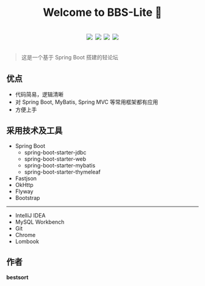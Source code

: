 <h1 align="center">Welcome to BBS-Lite 👋
<span align="center">

<img src="https://img.shields.io/badge/version-1.0-blue.svg?cacheSeconds=2592000"></img>
<img src="https://codebeat.co/badges/4c86e787-ca80-4e4b-8d94-29388044a3b4"></img>
<img src="https://img.shields.io/github/last-commit/bestsort/bbs-lite"></img>
<img src="https://img.shields.io/github/license/bestsort/bbs-lite"></img>
</span>
</h1>



> 这是一个基于 Spring Boot 搭建的轻论坛

## 优点

- 代码简易，逻辑清晰
- 对 Spring Boot, MyBatis, Spring MVC 等常用框架都有应用
- 方便上手

## 采用技术及工具
- Spring Boot
    - spring-boot-starter-jdbc
    - spring-boot-starter-web
    - spring-boot-starter-mybatis
    - spring-boot-starter-thymeleaf
- Fastjson
- OkHttp
- Flyway
- Bootstrap
---
- IntelliJ IDEA
- MySQL Workbench
- Git
- Chrome
- Lombook
## 作者
**bestsort**
